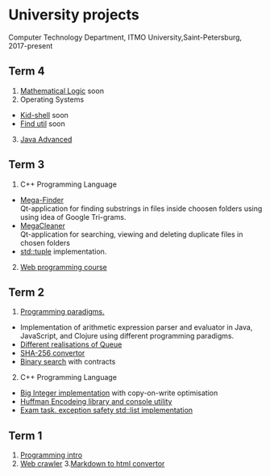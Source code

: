 # University projects
Computer Technology Department, ITMO University,Saint-Petersburg, 2017-present

## Term 4
1. [Mathematical Logic](??) soon
2. Operating Systems
* [Kid-shell](??) soon
* [Find util](??) soon
3. [Java Advanced](https://github.com/mikeTerentev/Java-projects/tree/master/advanced-2019)


## Term 3
1. C++ Programming Language
* [Mega-Finder](https://github.com/mikeTerentev/megaFinder)  
Qt-application  for finding substrings in files inside choosen folders using using idea of Google Tri-grams. 
* [MegaCleaner](https://github.com/mikeTerentev/megaCleaner)  
Qt-application for searching, viewing and  deleting duplicate files in chosen folders
* [std::tuple](https://github.com/mikeTerentev/tuple) implementation.
2. [Web programming course](https://github.com/mikeTerentev/Java-projects/tree/master/Web%20programming)


## Term 2
1. [Programming paradigms.](https://github.com/mikeTerentev/Java-projects/tree/master/Java-2018)
* Implementation of arithmetic expression parser and evaluator in Java, JavaScript, and Clojure using different programming paradigms.
* [Different realisations of Queue](https://github.com/mikeTerentev/Java-projects/tree/master/Java-2018/java/queue)
* [SHA-256 convertor](https://github.com/mikeTerentev/Java-projects/blob/master/Java-2018/java/md5)
* [Binary search](https://github.com/mikeTerentev/Java-projects/tree/master/Java-2018/java/search) with contracts
2. C++ Programming Language
* [Big Integer implementation](https://github.com/mikeTerentev/bigint) with copy-on-write optimisation
* [Huffman Encodeing library and console utility](https://github.com/mikeTerentev/huffman-archiver-cpp)
* [Exam task. exception safety std::list implementation](https://github.com/mikeTerentev/list)

## Term 1
1. [Programming intro](https://github.com/mikeTerentev/Java-projects/tree/master/Programing-introduction)
2. [Web crawler]()
3.[Markdown to html convertor]()

